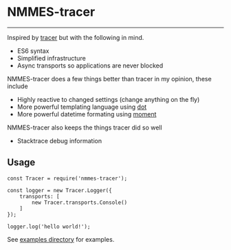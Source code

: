 # NMMES-tracer
---

Inspired by [tracer](https://github.com/baryon/tracer) but with the following in mind.
- ES6 syntax
- Simplified infrastructure
- Async transports so applications are never blocked

NMMES-tracer does a few things better than tracer in my opinion, these include
- Highly reactive to changed settings (change anything on the fly)
- More powerful templating language using [dot](https://olado.github.io/doT/index.html)
- More powerful datetime formating using [moment](https://momentjs.com/)

NMMES-tracer also keeps the things tracer did so well
- Stacktrace debug information

## Usage
```
const Tracer = require('nmmes-tracer');

const logger = new Tracer.Logger({
    transports: [
        new Tracer.transports.Console()
    ]
});

logger.log('hello world!');
```

See [examples directory](https://github.com/NMMES/nmmes-tracer/tree/master/examples) for examples.
